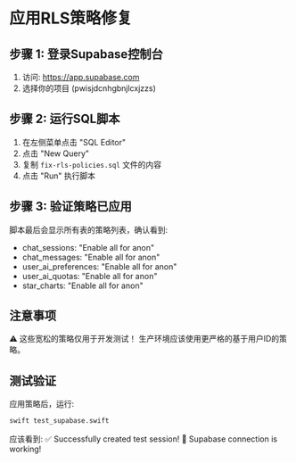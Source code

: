 # 应用RLS策略修复

## 步骤 1: 登录Supabase控制台
1. 访问: https://app.supabase.com
2. 选择你的项目 (pwisjdcnhgbnjlcxjzzs)

## 步骤 2: 运行SQL脚本
1. 在左侧菜单点击 "SQL Editor"
2. 点击 "New Query"
3. 复制 `fix-rls-policies.sql` 文件的内容
4. 点击 "Run" 执行脚本

## 步骤 3: 验证策略已应用
脚本最后会显示所有表的策略列表，确认看到:
- chat_sessions: "Enable all for anon"
- chat_messages: "Enable all for anon"
- user_ai_preferences: "Enable all for anon"
- user_ai_quotas: "Enable all for anon"
- star_charts: "Enable all for anon"

## 注意事项
⚠️ 这些宽松的策略仅用于开发测试！
生产环境应该使用更严格的基于用户ID的策略。

## 测试验证
应用策略后，运行:
```bash
swift test_supabase.swift
```

应该看到:
✅ Successfully created test session!
🎉 Supabase connection is working!
